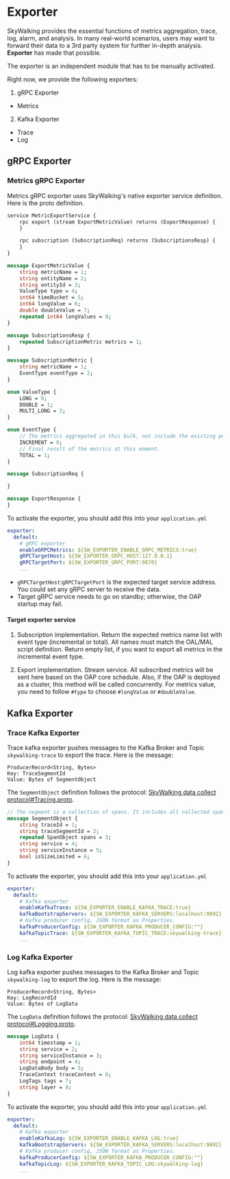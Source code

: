 # Exporter
SkyWalking provides the essential functions of metrics aggregation, trace, log, alarm, and analysis.
In many real-world scenarios, users may want to forward their data to a 3rd party system for further in-depth analysis.
**Exporter** has made that possible.

The exporter is an independent module that has to be manually activated.

Right now, we provide the following exporters:
1. gRPC Exporter
- Metrics
2. Kafka Exporter
- Trace
- Log

## gRPC Exporter
### Metrics gRPC Exporter
Metrics gRPC exporter uses SkyWalking's native exporter service definition. Here is the proto definition.
```proto
service MetricExportService {
    rpc export (stream ExportMetricValue) returns (ExportResponse) {
    }

    rpc subscription (SubscriptionReq) returns (SubscriptionsResp) {
    }
}

message ExportMetricValue {
    string metricName = 1;
    string entityName = 2;
    string entityId = 3;
    ValueType type = 4;
    int64 timeBucket = 5;
    int64 longValue = 6;
    double doubleValue = 7;
    repeated int64 longValues = 8;
}

message SubscriptionsResp {
    repeated SubscriptionMetric metrics = 1;
}

message SubscriptionMetric {
    string metricName = 1;
    EventType eventType = 2;
}

enum ValueType {
    LONG = 0;
    DOUBLE = 1;
    MULTI_LONG = 2;
}

enum EventType {
    // The metrics aggregated in this bulk, not include the existing persistent data.
    INCREMENT = 0;
    // Final result of the metrics at this moment.
    TOTAL = 1;
}

message SubscriptionReq {

}

message ExportResponse {
}
```

To activate the exporter, you should add this into your `application.yml`
```yaml
exporter:
  default:
    # gRPC exporter
    enableGRPCMetrics: ${SW_EXPORTER_ENABLE_GRPC_METRICS:true}
    gRPCTargetHost: ${SW_EXPORTER_GRPC_HOST:127.0.0.1}
    gRPCTargetPort: ${SW_EXPORTER_GRPC_PORT:9870}
    ...
```

- `gRPCTargetHost`:`gRPCTargetPort` is the expected target service address. You could set any gRPC server to receive the data.
- Target gRPC service needs to go on standby; otherwise, the OAP startup may fail.

#### Target exporter service
1. Subscription implementation.
Return the expected metrics name list with event type (incremental or total). All names must match the OAL/MAL script definition.
Return empty list, if you want to export all metrics in the incremental event type.

2. Export implementation.
Stream service. All subscribed metrics will be sent here based on the OAP core schedule. Also, if the OAP is deployed as a cluster,
this method will be called concurrently. For metrics value, you need to follow `#type` to choose `#longValue` or `#doubleValue`.

## Kafka Exporter
### Trace Kafka Exporter
Trace kafka exporter pushes messages to the Kafka Broker and Topic `skywalking-trace` to export the trace. Here is the message:
```
ProducerRecord<String, Bytes>
Key: TraceSegmentId
Value: Bytes of SegmentObject
```

The `SegmentObject` definition follows the protocol:
[SkyWalking data collect protocol#Tracing.proto](https://github.com/apache/skywalking-data-collect-protocol/blob/master/language-agent/Tracing.proto).
```proto
// The segment is a collection of spans. It includes all collected spans in a simple one request context, such as a HTTP request process.
message SegmentObject {
    string traceId = 1;
    string traceSegmentId = 2;
    repeated SpanObject spans = 3;
    string service = 4;
    string serviceInstance = 5;
    bool isSizeLimited = 6;
}
```

To activate the exporter, you should add this into your `application.yml`
```yaml
exporter:
  default:
    # Kafka exporter
    enableKafkaTrace: ${SW_EXPORTER_ENABLE_KAFKA_TRACE:true}
    kafkaBootstrapServers: ${SW_EXPORTER_KAFKA_SERVERS:localhost:9092}
    # Kafka producer config, JSON format as Properties.
    kafkaProducerConfig: ${SW_EXPORTER_KAFKA_PRODUCER_CONFIG:""}
    kafkaTopicTrace: ${SW_EXPORTER_KAFKA_TOPIC_TRACE:skywalking-trace}
    ...
```

### Log Kafka Exporter
Log kafka exporter pushes messages to the Kafka Broker and Topic `skywalking-log` to export the log. Here is the message:
```
ProducerRecord<String, Bytes>
Key: LogRecordId
Value: Bytes of LogData
```

The `LogData` definition follows the protocol:
[SkyWalking data collect protocol#Logging.proto](https://github.com/apache/skywalking-data-collect-protocol/blob/master/logging/Logging.proto).
```proto
message LogData {
    int64 timestamp = 1;
    string service = 2;
    string serviceInstance = 3;
    string endpoint = 4;
    LogDataBody body = 5;
    TraceContext traceContext = 6;
    LogTags tags = 7;
    string layer = 8;
}
```

To activate the exporter, you should add this into your `application.yml`
```yaml
exporter:
  default:
    # Kafka exporter
    enableKafkaLog: ${SW_EXPORTER_ENABLE_KAFKA_LOG:true}
    kafkaBootstrapServers: ${SW_EXPORTER_KAFKA_SERVERS:localhost:9092}
    # Kafka producer config, JSON format as Properties.
    kafkaProducerConfig: ${SW_EXPORTER_KAFKA_PRODUCER_CONFIG:""}
    kafkaTopicLog: ${SW_EXPORTER_KAFKA_TOPIC_LOG:skywalking-log}
    ...
```
